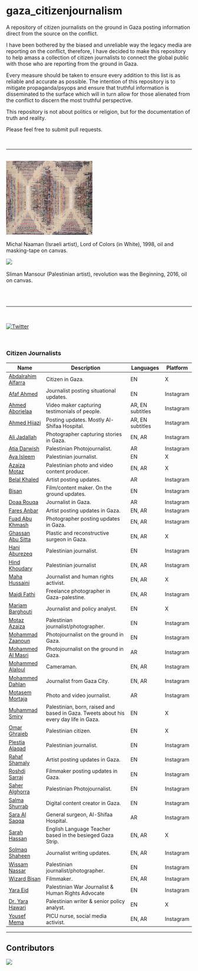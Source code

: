 # gaza_citizenjournalism
A repository of citizen journalists on the ground in Gaza posting information direct from the source on the conflict.

I have been bothered by the biased and unreliable way the legacy media are reporting on the conflict, therefore, I have decided to make this repository to help amass a collection of citizen journalists to connect the global public with those who are reporting from the ground in Gaza.

Every measure should be taken to ensure every addition to this list is as reliable and accurate as possible. The intention of this repository is to mitigate propaganda/psyops and ensure that truthful information is disseminated to the surface which will in turn allow for those alienated from the conflict to discern the most truthful perspective.

This repository is not about politics or religion, but for the documentation of truth and reality.

Please feel free to submit pull requests.

<br>

---

<br>
<img src="./images/naaman.jpg" height="200px">
<p> Michal Naaman (Israeli artist), Lord of Colors (in White), 1998, oil and masking-tape on canvas. </p>
<img src="./images/sliman_mansour.jpg" height="200px">
<p> Sliman Mansour (Palestinian artist), revolution was the Beginning, 2016, oil on canvas. </p>
<br>
<br>

---
<br>

[![Twitter](https://img.shields.io/twitter/url?url=https%3A%2F%2Fgithub.com%2Fcalwoodford%2Fgaza_citizenjournalism?style=social)](https://twitter.com/intent/tweet?text=Check%20out%20this%20GitHub%20repository:&url=https%3A%2F%2Fgithub.com%2Fcalwoodford%2Fgaza_citizenjournalism)

<br>

### Citizen Journalists
Name | Description | Languages | Platform |
|---|---|---|---|
| [Abdalrahim Alfarra](https://x.com/AboodMalfarra) | Citizen in Gaza. | EN | X |
| [Afaf Ahmed](https://www.instagram.com/afafpall_/) | Journalist posting situational updates. | EN | Instagram |
| [Ahmed Aborjelaa](https://www.instagram.com/aborjelaa/) | Video maker capturing testimonials of people. | AR, EN subtitles | Instagram |
| [Ahmed Hijazi](https://www.instagram.com/ahmedhijazee/) | Posting updates. Mostly Al-Shifaa Hospital. | AR, EN subtitles | Instagram |
| [Ali Jadallah](https://www.instagram.com/alijadallah66/) | Photographer capturing stories in Gaza. | EN, AR | Instagram |
| [Atia Darwish](https://www.instagram.com/atiadarwish/) | Palestinian Photojournalist. | AR | Instagram |
| [Aya Isleem](https://x.com/AyaIsleemEn) | Palestinian journalist. | EN | X |
| [Azaiza Motaz](https://x.com/azaizamotaz9) | Palestinian photo and video content producer. | EN, AR | X |
| [Belal Khaled](https://www.instagram.com/belalkh/) | Artist posting updates. | AR | Instagram |
| [Bisan](https://www.instagram.com/wizard_bisan1/) | Film/content maker. On the ground updates. | EN | Instagram |
| [Doaa Rouqa](https://www.instagram.com/doaaj94/) | Journalist in Gaza. | AR | Instagram |
| [Fares Anbar](https://www.instagram.com/faressol2/) | Artist posting updates in Gaza. | EN, AR | Instagram |
| [Fuad Abu Khmash](https://www.instagram.com/fuad.kh.ps_/) | Photographer posting updates in Gaza. | EN, AR | Instagram |
| [Ghassan Abu Sitta](https://x.com/GhassanAbuSitt1) | Plastic and reconstructive surgeon in Gaza. | EN, AR | X |
| [Hani Aburezeq](https://www.instagram.com/hani.aburezeq/) | Palestinian journalist. | EN | Instagram |
| [Hind Khoudary](https://www.instagram.com/hindkhoudary/) | Palestinian journalist | EN, AR | Instagram |
| [Maha Hussaini](https://twitter.com/MahaGaza?s=20) | Journalist and human rights activist. | EN, AR | X |
| [Majdi Fathi](https://www.instagram.com/majdi_fathi/) | Freelance photographer in Gaza-palestine. | EN, AR | Instagram |
| [Mariam Barghouti](https://x.com/MariamBarghouti) | Journalist and policy analyst. | EN | X |
| [Motaz Azaiza](https://www.instagram.com/motaz_azaiza) | Palestinian journalist/photographer. | EN | Instagram |
| [Mohammad Zaanoun](https://www.instagram.com/m.z.gaza/) | Photojournalist on the ground in Gaza. | EN | Instagram |
| [Mohammed Al Masri](https://www.instagram.com/mohamed.h.masri) | Photojournalist on the ground in Gaza. | AR | Instagram |
| [Mohammed Alaloul](https://www.instagram.com/malaloul/) | Cameraman. | EN, AR | Instagram |
| [Mohammed Dahlan](https://www.instagram.com/mohammed_dahlan86/) | Journalist from Gaza City. | EN, AR | Instagram |
| [Motasem Mortaja](https://www.instagram.com/motasem.mortaja/) | Photo and video journalist. | AR | Instagram |
| [Muhammad Smiry](https://x.com/MuhammadSmiry) | Palestinian, born, raised and based in Gaza. Tweets about his every day life in Gaza. | EN | X |
| [Omar Ghraieb](https://x.com/Omar_Gaza) | Palestinian citizen. | EN | X |
| [Plestia Alaqad](https://www.instagram.com/byplestia/) | Palestinian journalist. | EN | Instagram |
| [Rahaf Shamaly](https://www.instagram.com/rahafmarwan19/) | Artist posting updates in Gaza. | EN | Instagram |
| [Roshdi Sarraj](https://www.instagram.com/roshdi.sarraj/) | Filmmaker posting updates in Gaza. | EN | Instagram |
| [Saher Alghorra](https://www.instagram.com/saher_alghorra/) | Palestinian Photojournalist. | EN | Instagram |
| [Salma Shurrab](https://www.instagram.com/salma_shurrab/) | Digital content creator in Gaza. | EN | Instagram |
| [Sara Al Saqqa](https://www.instagram.com/sara__alsaqqa/) | General surgeon, Al-Shifaa Hospital. | AR | Instagram |
| [Sarah Hassan](https://x.com/Sarah_Hassan94) | English Language Teacher based in the besieged Gaza Strip. | EN, AR | X |
| [Solmaq Shaheen](https://www.instagram.com/shoroq_shaheen/) | Journalist writing updates. | EN, AR | Instagram |
| [Wissam Nassar](https://www.instagram.com/wissamgaza/) | Palestinian journalist/photographer. | EN | Instagram |
| [Wizard Bisan](https://www.instagram.com/wizard_bisan1/) | Filmmaker. | EN, AR | Instagram |
| [Yara Eid](https://www.instagram.com/eid_yara/) | Palestinian War Journalist & Human Rights Advocate | EN | Instagram |
| [Dr. Yara Hawari](https://x.com/yarahawari) | Palestinian writer & senior policy analyst. | EN | X |
| [Yousef Mema](https://www.instagram.com/joegaza93/) | PICU nurse, social media activist. | EN, AR | Instagram |

---

## Contributors

<a href="https://github.com/calwoodford/gaza_citizenjournalism/graphs/contributors">
  <img src="https://contrib.rocks/image?repo=calwoodford/gaza_citizenjournalism" />
</a>

